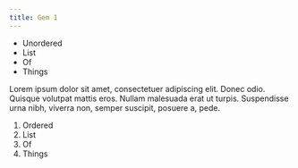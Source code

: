 ```yaml
---
title: Gem 1
---
```


* Unordered
* List
* Of
* Things

Lorem ipsum dolor sit amet, consectetuer adipiscing elit. Donec odio. Quisque volutpat mattis eros. Nullam malesuada erat ut turpis. Suspendisse urna nibh, viverra non, semper suscipit, posuere a, pede.

1. Ordered
2. List
3. Of
4. Things
